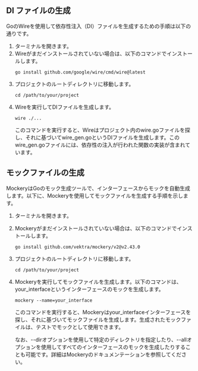 ## DI ファイルの生成

GoのWireを使用して依存性注入（DI）ファイルを生成するための手順は以下の通りです。

1. ターミナルを開きます。
2. Wireがまだインストールされていない場合は、以下のコマンドでインストールします。
    ```
    go install github.com/google/wire/cmd/wire@latest
    ```
3. プロジェクトのルートディレクトリに移動します。
    ```
    cd /path/to/your/project
    ```
4. Wireを実行してDIファイルを生成します。
    ```
    wire ./...
    ```
    このコマンドを実行すると、Wireはプロジェクト内のwire.goファイルを探し、それに基づいてwire_gen.goというDIファイルを生成します。このwire_gen.goファイルには、依存性の注入が行われた関数の実装が含まれています。

## モックファイルの生成

MockeryはGoのモック生成ツールで、インターフェースからモックを自動生成します。以下に、Mockeryを使用してモックファイルを生成する手順を示します。

1. ターミナルを開きます。
2. Mockeryがまだインストールされていない場合は、以下のコマンドでインストールします。
    ```
    go install github.com/vektra/mockery/v2@v2.43.0
    ```
3. プロジェクトのルートディレクトリに移動します。
    ```
    cd /path/to/your/project
    ```
4. Mockeryを実行してモックファイルを生成します。以下のコマンドは、your_interfaceというインターフェースのモックを生成します。
    ```
    mockery --name=your_interface
    ```
    このコマンドを実行すると、Mockeryはyour_interfaceインターフェースを探し、それに基づいてモックファイルを生成します。生成されたモックファイルは、テストでモックとして使用できます。

    なお、--dirオプションを使用して特定のディレクトリを指定したり、--allオプションを使用してすべてのインターフェースのモックを生成したりすることも可能です。詳細はMockeryのドキュメンテーションを参照してください。
